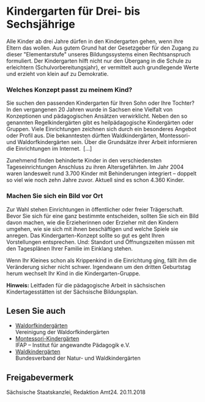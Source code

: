 # Kindergarten für Drei- bis Sechsjährige

Alle Kinder ab drei Jahre dürfen in den Kindergarten gehen, wenn ihre Eltern das wollen. Aus gutem Grund hat der Gesetzgeber für den Zugang zu dieser "Elementarstufe" unseres Bildungssystems einen Rechtsanspruch formuliert. Der Kindergarten hilft nicht nur den Übergang in die Schule zu erleichtern (Schulvorbereitungsjahr), er vermittelt auch grundlegende Werte und erzieht von klein auf zu Demokratie.

### Welches Konzept passt zu meinem Kind?

Sie suchen den passenden Kindergarten für Ihren Sohn oder Ihre Tochter? In den vergangenen 20 Jahren wurde in Sachsen eine Vielfalt von Konzeptionen und pädagogischen Ansätzen verwirklicht. Neben den so genannten Regelkindergärten gibt es heilpädagogische Kindergärten oder Gruppen. Viele Einrichtungen zeichnen sich durch ein besonderes Angebot oder Profil aus. Die bekanntesten dürften Waldkindergärten, Montessori- und Waldorfkindergärten sein. Über die Grundsätze ihrer Arbeit informieren die Einrichtungen im Internet. [...]

Zunehmend finden behinderte Kinder in den verschiedensten Tageseinrichtungen Anschluss zu ihren Altersgefährten. Im Jahr 2004 waren landesweit rund 3.700 Kinder mit Behinderungen integriert – doppelt so viel wie noch zehn Jahre zuvor. Aktuell sind es schon 4.360 Kinder.

### Machen Sie sich ein Bild vor Ort

Zur Wahl stehen Einrichtungen in öffentlicher oder freier Trägerschaft. Bevor Sie sich für eine ganz bestimmte entscheiden, sollten Sie sich ein Bild davon machen, wie die Erzieherinnen oder Erzieher mit den Kindern umgehen, wie sie sich mit ihnen beschäftigen und welche Spiele sie anregen. Das Kindergarten-Konzept sollte so gut es geht Ihren Vorstellungen entsprechen. Und: Standort und Öffnungszeiten müssen mit den Tagesplänen Ihrer Familie im Einklang stehen.

Wenn Ihr Kleines schon als Krippenkind in die Einrichtung ging, fällt ihm die Veränderung sicher nicht schwer. Irgendwann um den dritten Geburtstag herum wechselt Ihr Kind in die Kindergarten-Gruppe.

**Hinweis:** Leitfaden für die pädagogische Arbeit in sächsischen Kindertagesstätten ist der Sächsische Bildungsplan.

## Lesen Sie auch

* [Waldorfkindergärten](http://www.waldorfkindergarten.de)  
  Vereinigung der Waldorfkindergärten
* [Montessori-Kindergärten](http://www.montessori.de/ "Website der Montessorikindergärten")  
  IFAP – Institut für angewandte Pädagogik e.V.
* [Waldkindergärten](http://www.waldkinder.de "Website der Waldkindergärten")  
  Bundesverband der Natur- und Waldkindergärten

## Freigabevermerk

Sächsische Staatskanzlei, Redaktion Amt24. 20.11.2018

